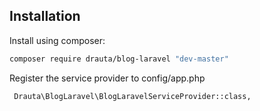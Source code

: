 Installation
------------

Install using composer:

```bash
composer require drauta/blog-laravel "dev-master"
```


Register the service provider to config/app.php

```bash
 Drauta\BlogLaravel\BlogLaravelServiceProvider::class,
 ```
